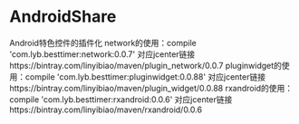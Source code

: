 # AndroidShare
Android特色控件的插件化
network的使用：compile 'com.lyb.besttimer:network:0.0.7'  对应jcenter链接https://bintray.com/linyibiao/maven/plugin_network/0.0.7
pluginwidget的使用：compile 'com.lyb.besttimer:pluginwidget:0.0.88'  对应jcenter链接https://bintray.com/linyibiao/maven/plugin_widget/0.0.88
rxandroid的使用：compile 'com.lyb.besttimer:rxandroid:0.0.6'  对应jcenter链接https://bintray.com/linyibiao/maven/rxandroid/0.0.6
